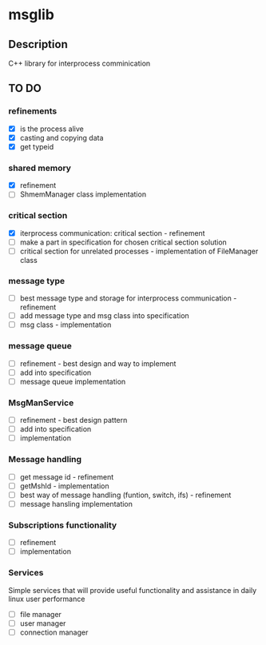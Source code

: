 # msglib

## Description

C++ library for interprocess comminication

## TO DO

### refinements

- [x] is the process alive
- [x] casting and copying data
- [x] get typeid

### shared memory

- [x] refinement
- [ ] ShmemManager class implementation

### critical section

- [x] iterprocess communication: critical section - refinement
- [ ] make a part in specification for chosen critical section solution
- [ ] critical section for unrelated processes - implementation of FileManager class

### message type

- [ ] best message type and storage for interprocess communication - refinement
- [ ] add message type and msg class into specification
- [ ] msg class - implementation

### message queue

- [ ] refinement - best design and way to implement
- [ ] add into specification
- [ ] message queue implementation

### MsgManService

- [ ] refinement - best design pattern
- [ ] add into specification
- [ ] implementation

### Message handling

- [ ] get message id - refinement
- [ ] getMshId - implementation
- [ ] best way of message handling (funtion, switch, ifs) - refinement 
- [ ] message hansling implementation

### Subscriptions functionality 
- [ ] refinement
- [ ] implementation

### Services
Simple services that will provide useful functionality and assistance in daily linux user performance
- [ ] file manager
- [ ] user manager
- [ ] connection manager

